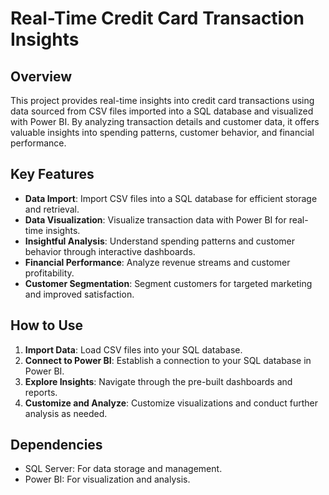 # Real-Time Credit Card Transaction Insights

## Overview
This project provides real-time insights into credit card transactions using data sourced from CSV files imported into a SQL database and visualized with Power BI. By analyzing transaction details and customer data, it offers valuable insights into spending patterns, customer behavior, and financial performance.

## Key Features
- **Data Import**: Import CSV files into a SQL database for efficient storage and retrieval.
- **Data Visualization**: Visualize transaction data with Power BI for real-time insights.
- **Insightful Analysis**: Understand spending patterns and customer behavior through interactive dashboards.
- **Financial Performance**: Analyze revenue streams and customer profitability.
- **Customer Segmentation**: Segment customers for targeted marketing and improved satisfaction.

## How to Use
1. **Import Data**: Load CSV files into your SQL database.
2. **Connect to Power BI**: Establish a connection to your SQL database in Power BI.
3. **Explore Insights**: Navigate through the pre-built dashboards and reports.
4. **Customize and Analyze**: Customize visualizations and conduct further analysis as needed.

## Dependencies
- SQL Server: For data storage and management.
- Power BI: For visualization and analysis.

